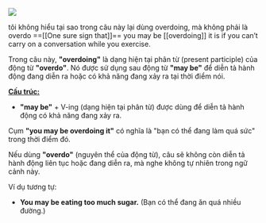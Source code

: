 ![](https://i.imgur.com/8GUEEBe.png)



tôi không hiểu tại sao trong câu này lại dùng overdoing, mà không phải là overdo ==[[One sure sign that]]== you may be [[overdoing]] it is if you can’t carry on a conversation while you exercise.


Trong câu này, **"overdoing"** là dạng hiện tại phân từ (present participle) của động từ **"overdo"**. Nó được sử dụng sau động từ **"may be"** để diễn tả hành động đang diễn ra hoặc có khả năng đang xảy ra tại thời điểm nói.

<u>**Cấu trúc:**</u>
- **"may be"** + V-ing (dạng hiện tại phân từ) được dùng để diễn tả hành động có khả năng đang xảy ra.

Cụm **"you may be overdoing it"** có nghĩa là "bạn có thể đang làm quá sức" trong thời điểm đó. 

Nếu dùng **"overdo"** (nguyên thể của động từ), câu sẽ không còn diễn tả hành động liên tục hoặc đang diễn ra, mà nghe không tự nhiên trong ngữ cảnh này.

Ví dụ tương tự:
- **You may be eating too much sugar.** (Bạn có thể đang ăn quá nhiều đường.)
